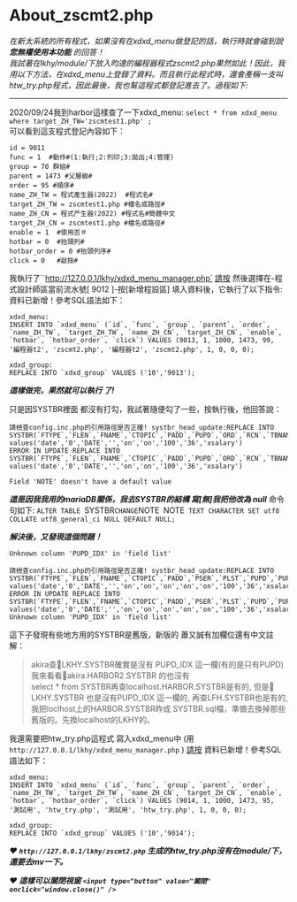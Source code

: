 # About_zscmt2.php

*在新太系統的所有程式，如果沒有在xdxd_menu做登記的話，執行時就會碰到說 **您無權使用本功能** 的回答！   
我試著在lkhy/module/下放入昀達的編程器程式zscmt2.php果然如此！因此，我用以下方法，在xdxd_menu上登錄了資料。而且執行此程式時，還會產稱一支叫htw_try.php程式，因此最後，我也幫這程式都登記進去了。過程如下:*

---

2020/09/24我到harbor這樣查了一下xdxd_menu: `select * from xdxd_menu where target_ZH_TW='zscmtest1.php' ;`  
可以看到這支程式登記內容如下：  
```
id = 9011
func = 1  #動作#(1:執行;2:列印;3:拋出;4:管理)
group = 70 群組#
parent = 1473 #父層級#
order = 95 #順序#
name_ZH_TW = 程式產生器(2022)  #程式名#
target_ZH_TW = zscmtest1.php #檔名或路徑#
name_ZH_CN = 程式产生器(2022) #程式名#簡體中文
target_ZH_CN = zscmtest1.php #檔名或路徑#
enable = 1  #使用否＃
hotbar = 0  #抬頭列#
hotbar_order = 0 #抬頭列序#
click = 0   #敲按#
```

我執行了``http://127.0.0.1/lkhy/xdxd_menu_manager.php` [請按](http://127.0.0.1/lkhy/xdxd_menu_manager.php) 然後選擇在-程式設計師區當前流水號[ 9012 ]-按[新增程設區] 填入資料後，它執行了以下指令:  
資料已新增！參考SQL語法如下：   

```
xdxd_menu:
INSERT INTO `xdxd_menu` (`id`, `func`, `group`, `parent`, `order`, `name_ZH_TW`, `target_ZH_TW`, `name_ZH_CN`, `target_ZH_CN`, `enable`, `hotbar`, `hotbar_order`, `click`) VALUES (9013, 1, 1000, 1473, 99, '編程器t2', 'zscmt2.php', '編程器t2', 'zscmt2.php', 1, 0, 0, 0);

xdxd_group:
REPLACE INTO `xdxd_group` VALUES ('10','9013');
```

***這樣做完，果然就可以執行 了!***

只是因SYSTBR裡面 都沒有打勾，我試著隨便勾了一些，按執行後，他回答說： 
```
請檢查config.inc.php的引用路徑是否正確! systbr_head_update:REPLACE INTO SYSTBR(`FTYPE`,`FLEN`,`FNAME`,`CTOPIC`,`PADD`,`PUPD`,`ORD`,`RCN`,`TBNAME`) values('date','0','DATE','','on','on','100','36','xsalary')
ERROR IN UPDATE REPLACE INTO SYSTBR(`FTYPE`,`FLEN`,`FNAME`,`CTOPIC`,`PADD`,`PUPD`,`ORD`,`RCN`,`TBNAME`) values('date','0','DATE','','on','on','100','36','xsalary')  

Field 'NOTE' doesn't have a default value
```
***這是因我我用的mariaDB關係，我去SYSTBR的結構 寫[無]我把他改為 null***
命令句如下: `ALTER TABLE `SYSTBR` CHANGE `NOTE` `NOTE` TEXT CHARACTER SET utf8 COLLATE utf8_general_ci NULL DEFAULT NULL;`

***解決後，又發現這個問題！***
```
Unknown column 'PUPD_IDX' in 'field list'

請檢查config.inc.php的引用路徑是否正確! systbr_head_update:REPLACE INTO SYSTBR(`FTYPE`,`FLEN`,`FNAME`,`CTOPIC`,`PADD`,`PSER`,`PLST`,`PUPD`,`PUPD_IDX`,`ORD`,`RCN`,`TBNAME`) values('date','0','DATE','','on','on','on','on','on','100','36','xsalary')
ERROR IN UPDATE REPLACE INTO SYSTBR(`FTYPE`,`FLEN`,`FNAME`,`CTOPIC`,`PADD`,`PSER`,`PLST`,`PUPD`,`PUPD_IDX`,`ORD`,`RCN`,`TBNAME`) values('date','0','DATE','','on','on','on','on','on','100','36','xsalary')
Unknown column 'PUPD_IDX' in 'field list'
```

這下子發現有些地方用的SYSTBR是舊版，新版的 蕭又誠有加欄位還有中文註解：  
>  
>akira查🤣LKHY.SYSTBR確實是沒有 PUPD_IDX 這一欄(有的是只有PUPD) 我來看看🤣akira.HARBOR2.SYSTBR 的也沒有  
>select * from SYSTBR再查localhost.HARBOR.SYSTBR是有的, 但是🤣LKHY.SYSTBR 也是沒有PUPD_IDX 這一欄的, 再查LFH.SYSTBR也是有的,  
>我把loclhost上的HARBOR.SYSTBR昨成 SYSTBR.sql檔，準備去換掉那些舊版的。先換localhost的LKHY的。  
>  

我還需要把htw_try.php這程式 寫入xdxd_menu中 (用 `http://127.0.0.1/lkhy/xdxd_menu_manager.php` ) [請按](http://127.0.0.1/lkhy/xdxd_menu_manager.php)
資料已新增！參考SQL語法如下：  

```
xdxd_menu:
INSERT INTO `xdxd_menu` (`id`, `func`, `group`, `parent`, `order`, `name_ZH_TW`, `target_ZH_TW`, `name_ZH_CN`, `target_ZH_CN`, `enable`, `hotbar`, `hotbar_order`, `click`) VALUES (9014, 1, 1000, 1473, 95, '測試用', 'htw_try.php', '測試用', 'htw_try.php', 1, 0, 0, 0);

xdxd_group:
REPLACE INTO `xdxd_group` VALUES ('10','9014');
```

***❤️ `http://127.0.0.1/lkhy/zscmt2.php` 生成的htw_try.php沒有在module/下，還要去mv一下。***

***❤️ 這樣可以關閉視窗 `<input type="button" value="關閉" onclick="window.close()" />`***

